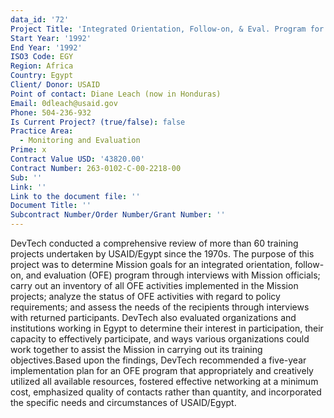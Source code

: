 ```yaml
---
data_id: '72'
Project Title: 'Integrated Orientation, Follow-on, & Eval. Program for Participant Training'
Start Year: '1992'
End Year: '1992'
ISO3 Code: EGY
Region: Africa
Country: Egypt
Client/ Donor: USAID
Point of contact: Diane Leach (now in Honduras)
Email: 0dleach@usaid.gov
Phone: 504-236-932
Is Current Project? (true/false): false
Practice Area:
  - Monitoring and Evaluation
Prime: x
Contract Value USD: '43820.00'
Contract Number: 263-0102-C-00-2218-00
Sub: ''
Link: ''
Link to the document file: ''
Document Title: ''
Subcontract Number/Order Number/Grant Number: ''
---
```


DevTech conducted a comprehensive review of more than 60 training projects undertaken by USAID/Egypt since the 1970s. The purpose of this project was to determine Mission goals for an integrated orientation, follow-on, and evaluation (OFE) program through interviews with Mission officials; carry out an inventory of all OFE activities implemented in the Mission projects; analyze the status of OFE activities with regard to policy requirements; and assess the needs of the recipients through interviews with returned participants. DevTech also evaluated organizations and institutions working in Egypt to determine their interest in participation, their capacity to effectively participate, and ways various organizations could work together to assist the Mission in carrying out its training objectives.Based upon the findings, DevTech recommended a five-year implementation plan for an OFE program that appropriately and creatively utilized all available resources, fostered effective networking at a minimum cost, emphasized quality of contacts rather than quantity, and incorporated the specific needs and circumstances of USAID/Egypt.
